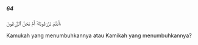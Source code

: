 ##### 64

<span class="ayah">ءَأَنتُمْ تَزْرَعُونَهُۥٓ أَمْ نَحْنُ ٱلزَّٰرِعُونَ</span>

<span class="ayah_translation">Kamukah yang menumbuhkannya atau Kamikah yang menumbuhkannya?</span>
